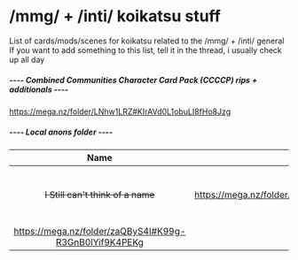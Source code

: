 # /mmg/ + /inti/ koikatsu stuff
List of cards/mods/scenes for koikatsu related to the /mmg/ + /inti/ general
If you want to add something to this list, tell it in the thread, i usually check up all day

##### ---- Combined Communities Character Card Pack (CCCCP) rips + additionals ----
https://mega.nz/folder/LNhw1LRZ#KIrAVd0L1obuLI8fHo8Jzg

##### ---- Local anons folder ----

Name | Link | Description
:----:|:----: |:---:
~~I Still can't think of a name~~| https://mega.nz/folder/2MQnFQ7C#8UvgMt1bh7RdUhtugVn7jQ | MM/GV/RKS cards and other stuff + some X Dive ports
| https://mega.nz/folder/zaQByS4I#K99g-R3GnB0lYif9K4PEKg | various MM cards
